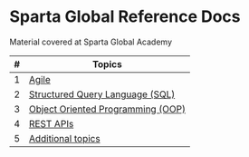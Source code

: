 # Sparta Global Reference Docs
Material covered at Sparta Global Academy



|  #   | Topics                                          |
| :--: | ----------------------------------------------- |
|  1   | [Agile](topics/Agile.md)                        |
|  2   | [Structured Query Language (SQL)](Topics/SQL)   |
|  3   | [Object Oriented Programming (OOP)](Topics/OOP) |
|  4   | [REST APIs](Topics/REST-APIs)                   |
|  5   | [Additional topics](Topics/Additional-Topics)   |

